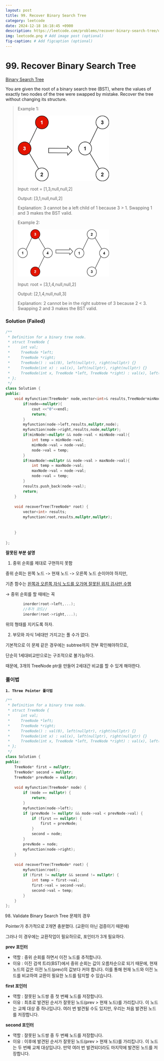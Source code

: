 ```yaml
---
layout: post
title: 99. Recover Binary Search Tree
category: leetcode
date: 2024-12-18 16:18:45 +0900
description: https://leetcode.com/problems/recover-binary-search-tree/description/
img: leetcode.png # Add image post (optional)
fig-caption: # Add figcaption (optional)
---
```


            
# 99. Recover Binary Search Tree

[Binary Search Tree](../../Data_Structure/[Data%20Structure]%20Binary%20Search%20Tree.md)

You are given the root of a binary search tree (BST), where the values of exactly two nodes of the tree were swapped by mistake. Recover the tree without changing its structure.

 

> Example 1:
> 
> <img src="../imgs/Recover Binary Search Tree_1.jpg" alt="Validate Binary > Search Tree_1" width="300"/>
> 
> 
> Input: root = [1,3,null,null,2]
> 
> Output: [3,1,null,null,2]
> 
> Explanation: 3 cannot be a left child of 1 because 3 > 1. Swapping 1 and 3 makes the BST valid.



> Example 2:
> 
> <img src="../imgs/Recover Binary Search Tree_2.jpg" alt="Validate Binary > Search Tree_2" width="300"/>
> 
> 
> Input: root = [3,1,4,null,null,2]
> 
> Output: [2,1,4,null,null,3]
> 
> Explanation: 2 cannot be in the right subtree of 3 because 2 < 3. Swapping 2 and 3 makes the BST valid.



### Solution (Failed)

```cpp
/**
 * Definition for a binary tree node.
 * struct TreeNode {
 *     int val;
 *     TreeNode *left;
 *     TreeNode *right;
 *     TreeNode() : val(0), left(nullptr), right(nullptr) {}
 *     TreeNode(int x) : val(x), left(nullptr), right(nullptr) {}
 *     TreeNode(int x, TreeNode *left, TreeNode *right) : val(x), left(left), right(right) {}
 * };
 */
class Solution {
public:
    void myfunction(TreeNode* node,vector<int>& results,TreeNode*minNode, TreeNode* maxNode){
        if(node==nullptr){
            cout <<"0"<<endl;
            return;
        }
        myfunction(node->left,results,nullptr,node);
        myfunction(node->right,results,node,nullptr);
        if(minNode!=nullptr && node->val < minNode->val){
            int temp = minNode->val;
            minNode->val = node->val;
            node->val = temp;
        }
        if(maxNode!=nullptr && node->val > maxNode->val){
            int temp = maxNode->val;
            maxNode->val = node->val;
            node->val = temp;
        }
        results.push_back(node->val);
        return;
    }

    void recoverTree(TreeNode* root) {
        vector<int> results;
        myfunction(root,results,nullptr,nullptr);


    }

};

```

**잘못된 부분 설명**

1. 중위 순회를 제대로 구현하지 못함

중위 순회는 왼쪽 노드 -> 현재 노드 -> 오른쪽 노드 순이어야 하지만, 

기존 함수는 <u>왼쪽과 오른쪽 자식 노드를 오가며 잘못된 위치 검사만 수행</u>

→ 중위 순회를 할 때에는 꼭 
```cpp
        inorder(root->left,...);
        //추가 코드//
        inorder(root->right,...);

```

위의 형태를 지키도록 하자. 

2. 부모와 자식 1세대만 가지고는 풀 수가 없다.

기본적으로 이 문제 같은 경우에는 subtree까지 전부 확인해야하므로,

단순히 1세대비교만으로는 구조적으로 불가능하다. 

때문에, 3개의 TreeNode ptr을 만들어 2세대간 비교를 할 수 있게 해야한다.


### 풀이법

**`1. Three Pointer 풀이법`**

```cpp
/**
 * Definition for a binary tree node.
 * struct TreeNode {
 *     int val;
 *     TreeNode *left;
 *     TreeNode *right;
 *     TreeNode() : val(0), left(nullptr), right(nullptr) {}
 *     TreeNode(int x) : val(x), left(nullptr), right(nullptr) {}
 *     TreeNode(int x, TreeNode *left, TreeNode *right) : val(x), left(left), right(right) {}
 * };
 */
class Solution {
public:
    TreeNode* first = nullptr;
    TreeNode* second = nullptr;
    TreeNode* prevNode = nullptr;

    void myfunction(TreeNode* node) {
        if (node == nullptr) {
            return;
        }
        myfunction(node->left);
        if (prevNode != nullptr && node->val < prevNode->val) {
            if (first == nullptr) {
                first = prevNode;
            }
            second = node;
        }
        prevNode = node;
        myfunction(node->right);
    }

    void recoverTree(TreeNode* root) {
        myfunction(root);
        if (first != nullptr && second != nullptr) {
            int temp = first->val;
            first->val = second->val;
            second->val = temp;
        }
    }
};

```


98. Validate Binary Search Tree 문제의 경우 
 
Pointer가 추가적으로 2개면 충분했다. (교환이 아닌 검증이기 때문에)

그러나 이 경우에는 교환작업이 필요하므로, 포인터가 3개 필요하다.

**prev 포인터**
- 역할 : 중위 순회를 하면서 이전 노드를 추적합니다.
- 이유 : 이진 검색 트리(BST)에서 중위 순회는 값이 오름차순으로 되기 때문에, 현재 노드의 값은 이전 노드(prev)의 값보다 커야 합니다. 이를 통해 현재 노드와 이전 노드를 비교하여 교환이 필요한 노드를 탐지할 수 있습니다.


**first 포인터**
- 역할 : 잘못된 노드쌍 중 첫 번째 노드를 저장합니다.
- 이유 : 최초로 발견된 순서가 잘못된 노드(prev > 현재 노드)를 가리킵니다. 이 노드는 교체 대상 중 하나입니다. 여러 번 발견될 수도 있지만, 우리는 처음 발견된 노드를 저장합니다.
  
**second 포인터**

- 역할 : 잘못된 노드쌍 중 두 번째 노드를 저장합니다.
- 이유 : 이후에 발견된 순서가 잘못된 노드(prev > 현재 노드)를 가리킵니다. 이 노드는 두 번째 교체 대상입니다. 만약 여러 번 발견되더라도 마지막에 발견된 노드를 저장합니다.



